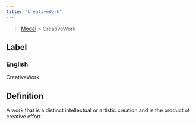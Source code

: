 ```yaml
---
title: "CreativeWork"
---
```


> [Model](../../) > CreativeWork

## Label

### English
CreativeWork


## Definition
A work that is a distinct intellectual or artistic creation and is the product of creative effort. 


    
